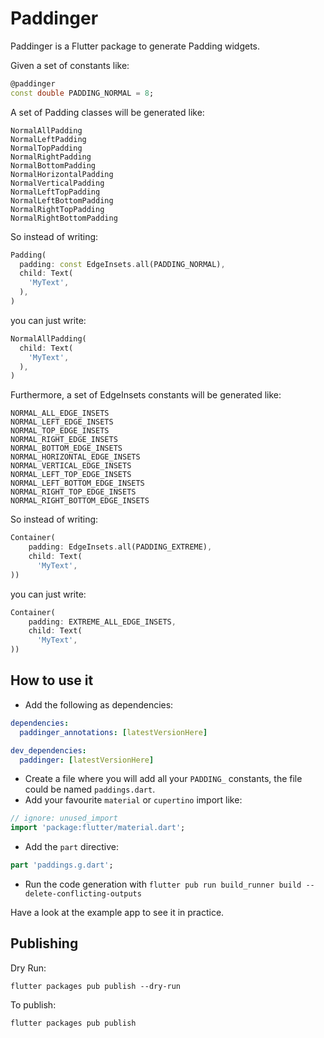 # Paddinger

Paddinger is a Flutter package to generate Padding widgets.

Given a set of constants like:

```dart
@paddinger
const double PADDING_NORMAL = 8;
```

A set of Padding classes will be generated like:

```
NormalAllPadding
NormalLeftPadding
NormalTopPadding
NormalRightPadding
NormalBottomPadding
NormalHorizontalPadding
NormalVerticalPadding
NormalLeftTopPadding
NormalLeftBottomPadding
NormalRightTopPadding
NormalRightBottomPadding
```

So instead of writing:

```dart
Padding(
  padding: const EdgeInsets.all(PADDING_NORMAL),
  child: Text(
    'MyText',
  ),
)
```

you can just write:

```dart
NormalAllPadding(
  child: Text(
    'MyText',
  ),
)
```

Furthermore, a set of EdgeInsets constants will be generated like:

```
NORMAL_ALL_EDGE_INSETS
NORMAL_LEFT_EDGE_INSETS
NORMAL_TOP_EDGE_INSETS
NORMAL_RIGHT_EDGE_INSETS
NORMAL_BOTTOM_EDGE_INSETS
NORMAL_HORIZONTAL_EDGE_INSETS
NORMAL_VERTICAL_EDGE_INSETS
NORMAL_LEFT_TOP_EDGE_INSETS
NORMAL_LEFT_BOTTOM_EDGE_INSETS
NORMAL_RIGHT_TOP_EDGE_INSETS
NORMAL_RIGHT_BOTTOM_EDGE_INSETS
```

So instead of writing:

```dart
Container(
    padding: EdgeInsets.all(PADDING_EXTREME),
    child: Text(
      'MyText',
))
```

you can just write:

```dart
Container(
    padding: EXTREME_ALL_EDGE_INSETS,
    child: Text(
      'MyText',
))
```

## How to use it

- Add the following as dependencies:
```yaml
dependencies:
  paddinger_annotations: [latestVersionHere]

dev_dependencies:
  paddinger: [latestVersionHere]
```

- Create a file where you will add all your `PADDING_` constants, the file could be named `paddings.dart`.  
- Add your favourite `material` or `cupertino` import like:

```dart
// ignore: unused_import
import 'package:flutter/material.dart';
```

- Add the `part` directive:

```dart
part 'paddings.g.dart';
```

- Run the code generation with `flutter pub run build_runner build --delete-conflicting-outputs`

Have a look at the example app to see it in practice.

## Publishing

Dry Run:

```flutter packages pub publish --dry-run```

To publish:

```flutter packages pub publish```